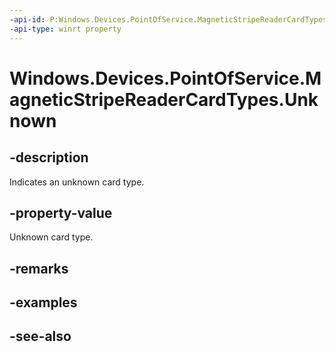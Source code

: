 ```yaml
---
-api-id: P:Windows.Devices.PointOfService.MagneticStripeReaderCardTypes.Unknown
-api-type: winrt property
---
```


<!-- Property syntax
public uint Unknown { get; }
-->

# Windows.Devices.PointOfService.MagneticStripeReaderCardTypes.Unknown

## -description
Indicates an unknown card type.

## -property-value
Unknown card type.

## -remarks

## -examples

## -see-also
